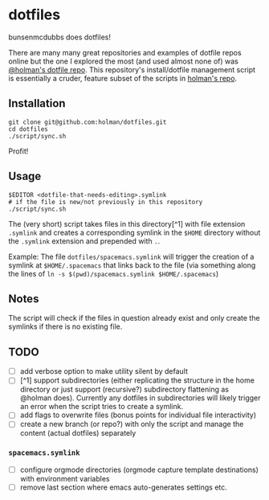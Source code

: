 # dotfiles

bunsenmcdubbs does dotfiles!

There are many many great repositories and
examples of dotfile repos online but the one I explored the most
(and used almost none of) was [@holman's dotfile repo](https://github.com/holman/dotfiles).
This repository's install/dotfile management script is essentially a
cruder, feature subset of the scripts in [holman's repo](https://github.com/holman/dotfiles/tree/master/script).

## Installation

```shell
git clone git@github.com:holman/dotfiles.git
cd dotfiles
./script/sync.sh
```

Profit!

## Usage

```shell
$EDITOR <dotfile-that-needs-editing>.symlink
# if the file is new/not previously in this repository
./script/sync.sh
```

The (very short) script takes files in this directory[^1] with file
extension `.symlink` and creates a corresponding symlink in the `$HOME`
directory without the `.symlink` extension and prepended with `.`.

Example: The file `dotfiles/spacemacs.symlink` will trigger the creation of
a symlink at `$HOME/.spacemacs` that links back to the file
(via something along the lines of `ln -s $(pwd)/spacemacs.symlink $HOME/.spacemacs`)

## Notes

The script will check if the files in question already exist and only create
the symlinks if there is no existing file.

## TODO

- [ ] add verbose option to make utility silent by default
- [ ] [^1] support subdirectories (either replicating the structure in the home
directory or just support (recursive?) subdirectory flattening as @holman does).
Currently any dotfiles in subdirectories will likely trigger an error when
the script tries to create a symlink.
- [ ] add flags to overwrite files (bonus points for individual file interactivity)
- [ ] create a new branch (or repo?) with only the script and manage the content
(actual dotfiles) separately

### `spacemacs.symlink`
- [ ] configure orgmode directories (orgmode capture template destinations)
with environment variables
- [ ] remove last section where emacs auto-generates settings etc.
